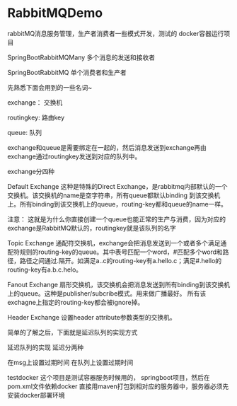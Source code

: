 # RabbitMQDemo
rabbitMQ消息服务管理，生产者消费者一些模式开发，测试的 docker容器运行项目


SpringBootRabbitMQMany  多个消息的发送和接收者

SpringBootRabbitMQ   单个消费者和生产者

先熟悉下面会用到的一些名词~

exchange： 交换机

routingkey: 路由key

queue: 队列

exchange和queue是需要绑定在一起的，然后消息发送到exchange再由exchange通过routingkey发送到对应的队列中。


exchange分四种

Default Exchange
这种是特殊的Direct Exchange，是rabbitmq内部默认的一个交换机。该交换机的name是空字符串，所有queue都默认binding 到该交换机上。所有binding到该交换机上的queue，routing-key都和queue的name一样。

注意： 这就是为什么你直接创建一个queue也能正常的生产与消费，因为对应的exchange是RabbitMQ默认的，routingkey就是该队列的名字

Topic Exchange
通配符交换机，exchange会把消息发送到一个或者多个满足通配符规则的routing-key的queue。其中表号匹配一个word，#匹配多个word和路径，路径之间通过.隔开。如满足a..c的routing-key有a.hello.c；满足#.hello的routing-key有a.b.c.helo。

Fanout Exchange
扇形交换机，该交换机会把消息发送到所有binding到该交换机上的queue。这种是publisher/subcribe模式。用来做广播最好。 所有该exchagne上指定的routing-key都会被ignore掉。

Header Exchange
设置header attribute参数类型的交换机。

简单的了解之后，下面就是延迟队列的实现方式

延迟队列的实现
延迟分两种

在msg上设置过期时间
在队列上设置过期时间



testdocker  这个项目是测试容器服务时候用的，
springboot项目，然后在pom.xml文件依赖docker 直接用maven打包到相对应的服务器中，服务器必须先安装docker部署环境

